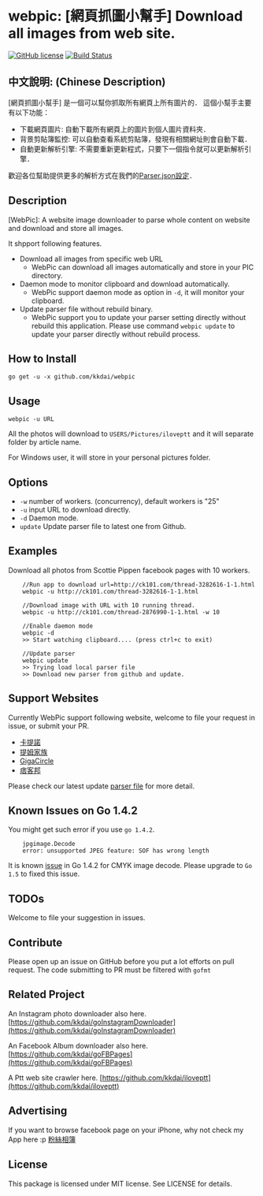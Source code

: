 webpic: [網頁抓圖小幫手] Download all images from web site.
======================
[![GitHub license](https://img.shields.io/badge/license-MIT-blue.svg)](https://raw.githubusercontent.com/kkdai/webpic/master/LICENSE) [![Build Status](https://travis-ci.org/kkdai/webpic.svg)](https://travis-ci.org/kkdai/iloveptt)

中文說明: (Chinese Description)
--------------

[網頁抓圖小幫手] 是一個可以幫你抓取所有網頁上所有圖片的． 這個小幫手主要有以下功能：

- 下載網頁圖片: 自動下載所有網頁上的圖片到個人圖片資料夾．
- 背景剪貼簿監控: 可以自動查看系統剪貼簿，發現有相關網址則會自動下載．
- 自動更新解析引擎: 不需要重新更新程式，只要下一個指令就可以更新解析引擎．

歡迎各位幫助提供更多的解析方式在我們的[Parser.json設定](https://raw.githubusercontent.com/kkdai/webpic/master/parser.json)．

Description
--------------

[WebPic]: A website image downloader to parse whole content on website and download and store all images.

It shpport following features.

- Download all images from specific web URL
    - WebPic can download all images automatically and store in your PIC directory.
- Daemon mode to monitor clipboard and download automatically.
    - WebPic support daemon mode as option in `-d`, it will monitor your clipboard.
- Update parser file without rebuild binary. 
    - WebPic support you to update your parser setting directly without rebuild this application. Please use command `webpic update` to update your parser directly without rebuild process.


How to Install
--------------

    go get -u -x github.com/kkdai/webpic

Usage
---------------------

    webpic -u URL

All the photos will download to `USERS/Pictures/iloveptt` and it will separate folder by article name.

For Windows user, it will store in your personal pictures folder.


Options
---------------

- `-w` number of workers. (concurrency), default workers is "25"
- `-u` input URL to download directly.
- `-d` Daemon mode.
- `update` Update parser file to latest one from Github.

Examples
---------------

Download all photos from Scottie Pippen facebook pages with 10 workers.

        //Run app to download url=http://ck101.com/thread-3282616-1-1.html
        webpic -u http://ck101.com/thread-3282616-1-1.html
        
        //Download image with URL with 10 running thread.
        webpic -u http://ck101.com/thread-2876990-1-1.html -w 10
        
        //Enable daemon mode 
        webpic -d
        >> Start watching clipboard.... (press ctrl+c to exit)
        
        //Update parser 
        webpic update
        >> Trying load local parser file
        >> Download new parser from github and update.
            

Support Websites
---------------

Currently WebPic support following website, welcome to file your request in issue, or submit your PR.

- [卡提諾](http://ck101.com/)
- [提姆家族](http://www.timliao.com/bbs/)
- [GigaCircle](http://gigacircle.com)
- [痞客邦](http://pixnet.net)

Please check our latest update [parser file](https://raw.githubusercontent.com/kkdai/webpic/master/parser.json) for more detail.

Known Issues on Go 1.4.2
---------------

You might get such error if you use `go 1.4.2`.
    
        jpgimage.Decode 
        error: unsupported JPEG feature: SOF has wrong length

It is known [issue](https://github.com/golang/go/issues/4500) in Go 1.4.2 for CMYK image decode. Please upgrade to `Go 1.5` to fixed this issue.


TODOs
---------------

Welcome to file your suggestion in issues.


Contribute
---------------

Please open up an issue on GitHub before you put a lot efforts on pull request.
The code submitting to PR must be filtered with `gofmt`

Related Project
---------------

An Instagram photo downloader also here. [https://github.com/kkdai/goInstagramDownloader](https://github.com/kkdai/goInstagramDownloader)

An Facebook Album downloader also here. [https://github.com/kkdai/goFBPages](https://github.com/kkdai/goFBPages)

A Ptt web site crawler here. [https://github.com/kkdai/iloveptt](https://github.com/kkdai/iloveptt)


Advertising
---------------

If you want to browse facebook page on your iPhone, why not check my App here :p [粉絲相簿](https://itunes.apple.com/tw/app/fen-si-xiang-bu/id839324997?l=zh&mt=8)

License
---------------

This package is licensed under MIT license. See LICENSE for details.
